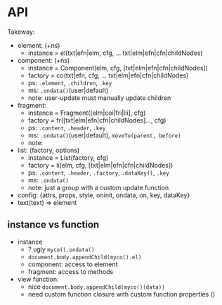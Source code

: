 # API

Takeway:

* element: (+ns)
  * instance = el(txt|efn|elm, cfg, ... txt|elm|efn|cfn|childNodes)
* component: (+ns)
  * instance = Component(elm, cfg, [txt|elm|efn|cfn|childNodes])
  * factory = co(txt|efn, cfg, ... txt|elm|efn|cfn|childNodes)
  * ps: `.element`, `.children`, `.key`
  * ms: `.ondata()`(user|default)
  * note: user-update must manually update children
* fragment:
  * instance = Fragment([elm|coi|fri|lii], cfg)
  * factory = fr([txt|elm|efn|cfn|childNodes]..., cfg)
  * ps: `.content`, `.header`, `.key`
  * ms: `.ondata()`(user|default), `moveTo(parent, before)`
  * note:
* list: (factory, options)
  * instance = List(factory, cfg)
  * factory = li(elm, cfg, [txt|elm|efn|cfn|childNodes])
  * ps: `.content`, `.header`, `.factory`, `.dataKey()`, `.key`
  * ms: `.ondata()`
  * note: just a group with a custom update function
* config: {attrs, props, style, oninit, ondata, on, key, dataKey}
* text(text) => element

## instance vs function

* instance
  * ? ugly `myco().ondata()`
  * `document.body.appendChild(myco().el)`
  * component: access to element
  * fragment: access to methods
* view function:
  * nice `document.body.appendChild(myco()(data))`
  * need custom function closure with custom function properties ()
